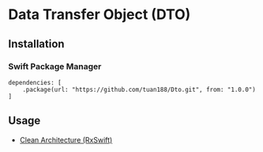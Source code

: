 # Data Transfer Object (DTO)


## Installation

### Swift Package Manager

```
dependencies: [
    .package(url: "https://github.com/tuan188/Dto.git", from: "1.0.0")
]
```

## Usage

* [Clean Architecture (RxSwift)](https://github.com/tuan188/MGCleanArchitecture)
